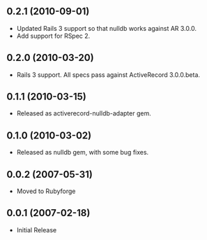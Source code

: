 0.2.1 (2010-09-01)
-----------
- Updated Rails 3 support so that nulldb works against AR 3.0.0.
- Add support for RSpec 2.


0.2.0 (2010-03-20)
-----------
- Rails 3 support.  All specs pass against ActiveRecord 3.0.0.beta.


0.1.1 (2010-03-15)
-----------
- Released as activerecord-nulldb-adapter gem.


0.1.0 (2010-03-02)
-----------
- Released as nulldb gem, with some bug fixes.


0.0.2 (2007-05-31)
-----------
- Moved to Rubyforge


0.0.1 (2007-02-18)
-----------
- Initial Release
